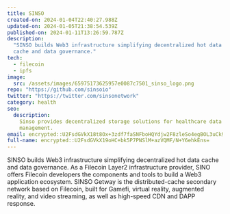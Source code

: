 ```yaml
---
title: SINSO
created-on: 2024-01-04T22:40:27.988Z
updated-on: 2024-01-05T21:38:54.539Z
published-on: 2024-01-11T13:26:59.787Z
description:
  "SINSO builds Web3 infrastructure simplifying decentralized hot data
  cache and data governance."
tech:
  - filecoin
  - ipfs
image:
  src: /assets/images/65975173625957e0087c7501_sinso_logo.png
repo: "https://github.com/sinsoio"
twitter: "https://twitter.com/sinsonetwork"
category: health
seo:
  description:
    Sinso provides decentralized storage solutions for healthcare data
    management.
email: encrypted::U2FsdGVkX18t8Ox+3zdf7faSNFboHQYdjw2F8zleSo4egBOL3uCk9z58/pzpFB7R
full-name: encrypted::U2FsdGVkX19oHC+bk5P7PNSlM+azVQMF/N+Y6ehkEns=
---
```


SINSO builds Web3 infrastructure simplifying decentralized hot data cache and data governance. As a Filecoin Layer2 infrastructure provider, SINO offers Filecoin developers the components and tools to build a Web3 application ecosystem. SINSO Getway is the distributed-cache secondary network based on Filecoin, built for Gamefi, virtual reality, augmented reality, and video streaming, as well as high-speed CDN and DAPP response.

